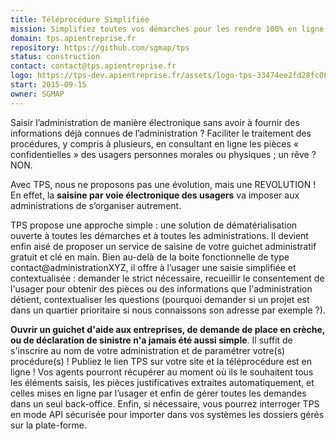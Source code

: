 ```yaml
---
title: Téléprocédure Simplifiée
mission: Simplifiez toutes vos démarches pour les rendre 100% en ligne.
domain: tps.apientreprise.fr
repository: https://github.com/sgmap/tps
status: construction
contact: contact@tps.apientreprise.fr
logo: https://tps-dev.apientreprise.fr/assets/logo-tps-33474ee2fd28fc088700df9090971ade28ca6498e3186f457400f31e85a92364.png
start: 2015-09-15
owner: SGMAP
---
```


Saisir l’administration de manière électronique sans avoir à fournir des informations déjà connues de l’administration ? Faciliter le traitement des procédures, y compris à plusieurs, en consultant en ligne les pièces « confidentielles » des usagers personnes morales ou physiques ; un rêve ? NON.

Avec TPS, nous ne proposons pas une évolution, mais une REVOLUTION ! En effet, la **saisine par voie électronique des usagers** va imposer aux administrations de s’organiser autrement.

TPS propose une approche simple : une solution de dématérialisation ouverte à toutes les démarches et à toutes les administrations. Il devient enfin aisé de proposer un service de saisine de votre guichet administratif gratuit et clé en main. Bien au-delà de la boite fonctionnelle de type contact@administrationXYZ, il offre à l’usager une saisie simplifiée et contextualisée : demander le strict nécessaire, recueillir le consentement de l'usager pour obtenir des pièces ou des informations que l'administration détient, contextualiser les questions (pourquoi demander si un projet est dans un quartier prioritaire si nous connaissons son adresse par exemple ?).

**Ouvrir un guichet d'aide aux entreprises, de demande de place en crèche, ou de déclaration de sinistre n'a jamais été aussi simple**. Il suffit de s'inscrire au nom de votre administration et de paramétrer votre(s) procédure(s) ! Publiez le lien TPS sur votre site et la téléprocédure est en ligne ! Vos agents pourront récupérer au moment où ils le souhaitent tous les éléments saisis, les pièces justificatives extraites automatiquement, et celles mises en ligne par l’usager et enfin de gérer toutes les demandes dans un seul back-office. Enfin, si nécessaire, vous pourrez interroger TPS en mode API sécurisée pour importer dans vos systèmes les dossiers gérés sur la plate-forme.
